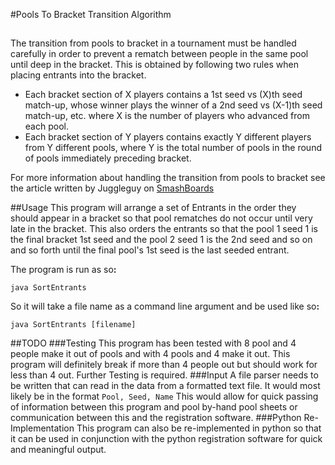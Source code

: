#Pools To Bracket Transition Algorithm
##

The transition from pools to bracket in a tournament must be handled 
carefully in order to prevent a rematch between people in the same pool 
until deep in the bracket.  This is obtained by following two rules 
when placing entrants into the bracket.

  * Each bracket section of X players contains a 1st seed vs (X)th seed 
   match-up, whose winner plays the winner of a 2nd seed vs (X-1)th 
   seed match-up, etc. where X is the number of players who advanced 
   from each pool.
  * Each bracket section of Y players contains exactly Y different 
   players from Y different pools, where Y is the total number of pools 
   in the round of pools immediately preceding bracket.

For more information about handling the transition from pools to 
bracket see the article written by Juggleguy on 
[SmashBoards](http://smashboards.com/threads/how-do-i-transition-from-pools-to-bracket-toing.355338)

##Usage
This program will arrange a set of Entrants in the order they should 
appear in a bracket so that pool rematches do not occur until very late 
in the bracket.  This also orders the entrants so that the pool 1 seed 
1 is the final bracket 1st seed and the pool 2 seed 1 is the 2nd seed 
and so on and so forth until the final pool's 1st seed is the last 
seeded entrant.  

The program is run as so<b>:</b>

`java SortEntrants`

So it will take a file name as a command line argument and be used like 
so<b>:</b>

`java SortEntrants [filename]`

##TODO
###Testing
This program has been tested with 8 pool and 4 people make it out of 
pools and with 4 pools and 4 make it out.  This program will definitely 
break if more than 4 people out but should work for less than 4 out. 
Further Testing is required.
###Input
A file parser needs to be written that can read in the data from a 
formatted text file.  It would most likely be in the format 
`Pool, Seed, Name`  This would allow for quick passing of information 
between this program and pool by-hand pool sheets or communication 
between this and the registration software.
###Python Re-Implementation
This program can also be re-implemented in python so that it can be 
used in conjunction with the python registration software for quick and 
meaningful output.   
